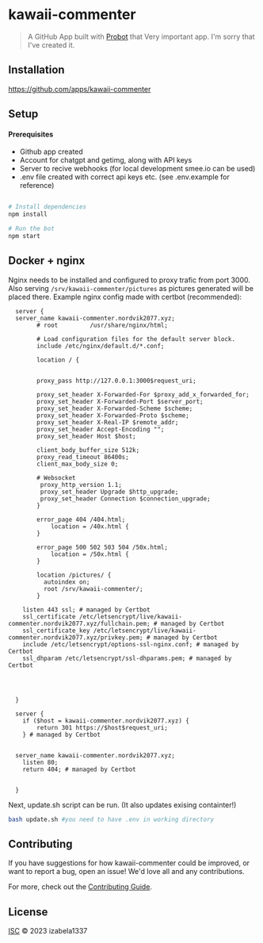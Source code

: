 # kawaii-commenter

> A GitHub App built with [Probot](https://github.com/probot/probot) that Very important app. I'm sorry that I've created it.

## Installation
https://github.com/apps/kawaii-commenter
## Setup

#### Prerequisites
- Github app created
- Account for chatgpt and getimg, along with API keys
- Server to recive webhooks (for local development smee.io can be used)
- .env file created with correct api keys etc. (see .env.example for reference)

```sh

# Install dependencies
npm install

# Run the bot
npm start
```

## Docker + nginx
Nginx needs to be installed and configured to proxy trafic from port 3000.
Also serving `/srv/kawaii-commenter/pictures` as pictures generated will be placed there.
Example nginx config made with certbot (recommended):
```
  server {
  server_name kawaii-commenter.nordvik2077.xyz;
        # root         /usr/share/nginx/html;

        # Load configuration files for the default server block.
        include /etc/nginx/default.d/*.conf;

        location / {


        proxy_pass http://127.0.0.1:3000$request_uri;

        proxy_set_header X-Forwarded-For $proxy_add_x_forwarded_for;
        proxy_set_header X-Forwarded-Port $server_port;
        proxy_set_header X-Forwarded-Scheme $scheme;
        proxy_set_header X-Forwarded-Proto $scheme;
        proxy_set_header X-Real-IP $remote_addr;
        proxy_set_header Accept-Encoding "";
        proxy_set_header Host $host;

        client_body_buffer_size 512k;
        proxy_read_timeout 86400s;
        client_max_body_size 0;

        # Websocket
         proxy_http_version 1.1;
         proxy_set_header Upgrade $http_upgrade;
         proxy_set_header Connection $connection_upgrade;
        }

        error_page 404 /404.html;
            location = /40x.html {
        }

        error_page 500 502 503 504 /50x.html;
            location = /50x.html {
        }

        location /pictures/ {
          autoindex on;
          root /srv/kawaii-commenter/;
        }

    listen 443 ssl; # managed by Certbot
    ssl_certificate /etc/letsencrypt/live/kawaii-commenter.nordvik2077.xyz/fullchain.pem; # managed by Certbot
    ssl_certificate_key /etc/letsencrypt/live/kawaii-commenter.nordvik2077.xyz/privkey.pem; # managed by Certbot
    include /etc/letsencrypt/options-ssl-nginx.conf; # managed by Certbot
    ssl_dhparam /etc/letsencrypt/ssl-dhparams.pem; # managed by Certbot




  }

  server {
    if ($host = kawaii-commenter.nordvik2077.xyz) {
        return 301 https://$host$request_uri;
    } # managed by Certbot


  server_name kawaii-commenter.nordvik2077.xyz;
    listen 80;
    return 404; # managed by Certbot


  }
```
Next, update.sh script can be run. (It also updates exising containter!)

```sh
bash update.sh #you need to have .env in working directory
```

## Contributing

If you have suggestions for how kawaii-commenter could be improved, or want to report a bug, open an issue! We'd love all and any contributions.

For more, check out the [Contributing Guide](CONTRIBUTING.md).

## License

[ISC](LICENSE) © 2023 izabela1337
